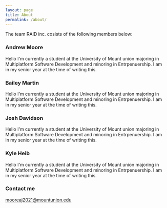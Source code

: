 ```yaml
---
layout: page
title: About
permalink: /about/
---
```


The team RAID inc. cosists of the following members below:

### Andrew Moore
Hello I'm currently a student at the University of Mount union majoring in Multiplatform Software Development and minoring in Entrpenuership. I am in my senior year at the time of writing this.

### Bailey Martin
Hello I'm currently a student at the University of Mount union majoring in Multiplatform Software Development and minoring in Entrpenuership. I am in my senior year at the time of writing this.

### Josh Davidson
Hello I'm currently a student at the University of Mount union majoring in Multiplatform Software Development and minoring in Entrpenuership. I am in my senior year at the time of writing this.

### Kyle Heib
Hello I'm currently a student at the University of Mount union majoring in Multiplatform Software Development and minoring in Entrpenuership. I am in my senior year at the time of writing this.

### Contact me

[mooreaj2021@mountunion.edu](mailto:mooreaj2021@mountunion.edu)
